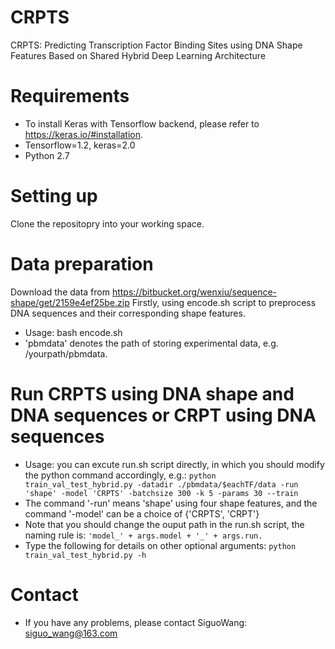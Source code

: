   # CRPTS
CRPTS: Predicting Transcription Factor Binding Sites using DNA Shape Features Based on Shared Hybrid Deep Learning Architecture
  # Requirements
  * To install Keras with Tensorflow backend, please refer to https://keras.io/#installation.
  * Tensorflow=1.2, keras=2.0
  * Python 2.7
  	
# Setting up
   Clone the repositopry into your working space.
# Data preparation
 Download the data from https://bitbucket.org/wenxiu/sequence-shape/get/2159e4ef25be.zip
 Firstly, using encode.sh script to preprocess DNA sequences and their corresponding shape features.
   * Usage: bash encode.sh <pbmdata>
   * 'pbmdata' denotes the path of storing experimental data, e.g. /yourpath/pbmdata.
# Run CRPTS using DNA shape and DNA sequences or CRPT using DNA sequences
   * Usage: you can excute run.sh script directly, in which you should modify the python command accordingly, e.g.: 
    ```python train_val_test_hybrid.py -datadir ./pbmdata/$eachTF/data -run 'shape' -model 'CRPTS' -batchsize 300 -k 5 -params 30 --train```
   * The command '-run' means 'shape' using four shape features, and the command '-model' can be a choice of {'CRPTS', 'CRPT'}
   * Note that you should change the ouput path in the run.sh script, the naming rule is: ```'model_' + args.model + '_' + args.run.```
* Type the following for details on other optional arguments: 
    ```python train_val_test_hybrid.py -h```
 # Contact
 * If you have any problems, please contact SiguoWang: siguo_wang@163.com
